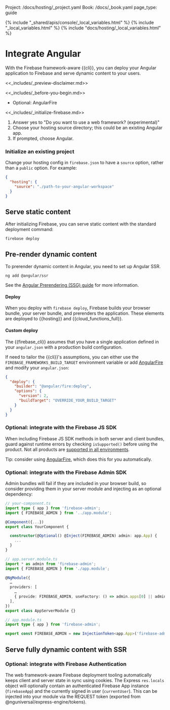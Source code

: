 Project: /docs/hosting/_project.yaml
Book: /docs/_book.yaml
page_type: guide

{% include "_shared/apis/console/_local_variables.html" %}
{% include "_local_variables.html" %}
{% include "docs/hosting/_local_variables.html" %}

<link rel="stylesheet" type="text/css" href="/styles/docs.css" />

# Integrate Angular

With the Firebase framework-aware {{cli}}, you can deploy your Angular application
to Firebase and serve dynamic content to your users.

<<_includes/_preview-disclaimer.md>>

<<_includes/_before-you-begin.md>>

- Optional: AngularFire

<<_includes/_initialize-firebase.md>>

1. Answer yes to "Do you want to use a web framework? (experimental)"
1. Choose your hosting source directory; this could be an existing Angular app.
1. If prompted, choose Angular.

### Initialize an existing project

Change your hosting config in `firebase.json` to have a `source` option, rather
than a `public` option. For example:

```json
{
  "hosting": {
    "source": "./path-to-your-angular-workspace"
  }
}
```

## Serve static content

After initializing Firebase, you can serve static content with the standard
deployment command:

```shell
firebase deploy
```

## Pre-render dynamic content

To prerender dynamic content in Angular, you need to set up Angular SSR.

```shell
ng add @angular/ssr
```

See the [Angular Prerendering (SSG) guide](https://angular.dev/guide/prerendering)
for more information.

#### Deploy

When you deploy with `firebase deploy`, Firebase builds your browser bundle,
your server bundle, and prerenders the application. These elements are deployed
to {{hosting}} and {{cloud_functions_full}}.

#### Custom deploy

The {{firebase_cli}} assumes that you have a single application defined in your
`angular.json` with a production build configuration.

If need to tailor the {{cli}}'s assumptions, you can either use the
`FIREBASE_FRAMEWORKS_BUILD_TARGET` environment variable or add
[AngularFire](https://github.com/angular/angularfire#readme) and modify your
`angular.json`:

```json
{
  "deploy": {
    "builder": "@angular/fire:deploy",
    "options": {
      "version": 2,
      "buildTarget": "OVERRIDE_YOUR_BUILD_TARGET"
    }
  }
}
```

### Optional: integrate with the Firebase JS SDK

When including Firebase JS SDK methods in both server and client bundles, guard
against runtime errors by checking `isSupported()` before using the product.
Not all products are [supported in all environments](/docs/web/environments-js-sdk#other_environments).

Tip: consider using [AngularFire](https://github.com/angular/angularfire#readme),
which does this for you automatically.

### Optional: integrate with the Firebase Admin SDK

Admin bundles will fail if they are included in your browser build, so consider
providing them in your server module and injecting as an optional dependency:

```typescript
// your-component.ts
import type { app } from 'firebase-admin';
import { FIREBASE_ADMIN } from '../app.module';

@Component({...})
export class YourComponent {

  constructor(@Optional() @Inject(FIREBASE_ADMIN) admin: app.App) {
    ...
  }
}

// app.server.module.ts
import * as admin from 'firebase-admin';
import { FIREBASE_ADMIN } from './app.module';

@NgModule({
  …
  providers: [
    …
    { provide: FIREBASE_ADMIN, useFactory: () => admin.apps[0] || admin.initializeApp() }
  ],
})
export class AppServerModule {}

// app.module.ts
import type { app } from 'firebase-admin';

export const FIREBASE_ADMIN = new InjectionToken<app.App>('firebase-admin');
```

## Serve fully dynamic content with SSR

### Optional: integrate with Firebase Authentication

The web framework-aware Firebase deployment tooling automatically keeps client
and server state in sync using cookies. The Express `res.locals` object will
optionally contain an authenticated Firebase App instance (`firebaseApp`) and
the currently signed in user (`currentUser`). This can be injected into your
module via the REQUEST token (exported from @nguniversal/express-engine/tokens).
